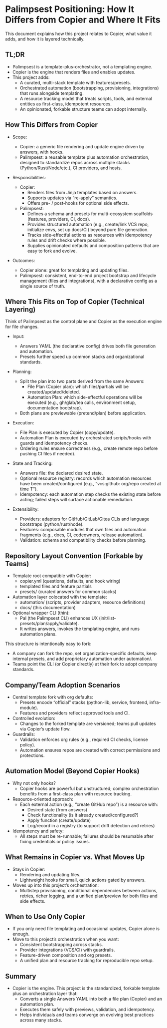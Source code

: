 # Palimpsest Positioning: How It Differs from Copier and Where It Fits

This document explains how this project relates to Copier, what value it adds, and how it is layered technically.

## TL;DR

- Palimpsest is a template-plus-orchestrator, not a templating engine.
- Copier is the engine that renders files and enables updates.
- This project adds:
    - A curated, multi-stack template with features/presets.
    - Orchestrated automation (bootstrapping, provisioning, integrations) that runs alongside templating.
    - A resource tracking model that treats scripts, tools, and external entities as first-class, idempotent resources.
    - An opinionated, forkable structure teams can adopt internally.

## How This Differs from Copier

- Scope:
    - Copier: a generic file rendering and update engine driven by answers, with hooks.
    - Palimpsest: a reusable template plus automation orchestration, designed to standardize repos across multiple
      stacks (Python/Rust/Node/etc.), CI providers, and hosts.

- Responsibilities:
    - Copier:
        - Renders files from Jinja templates based on answers.
        - Supports updates via “re-apply” semantics.
        - Offers pre- / post-hooks for optional side effects.
    - Palimpsest:
        - Defines a schema and presets for multi-ecosystem scaffolds (features, providers, CI, docs).
        - Provides structured automation (e.g., create/link VCS repo, initialize envs, set up docs/CI) beyond pure file
          generation.
        - Tracks side-effectful actions as resources with idempotency rules and drift checks where possible.
        - Supplies opinionated defaults and composition patterns that are easy to fork and evolve.

- Outcomes:
    - Copier alone: great for templating and updating files.
    - Palimpsest: consistent, end-to-end project bootstrap and lifecycle management (files and integrations), with a
      declarative config as a single source of truth.

## Where This Fits on Top of Copier (Technical Layering)

Think of Palimpsest as the control plane and Copier as the execution engine for file changes.

- Input:
    - Answers YAML (the declarative config) drives both file generation and automation.
    - Presets further speed up common stacks and organizational standards.

- Planning:
    - Split the plan into two parts derived from the same Answers:
        - File Plan (Copier plan): which files/partials will be created/updated/deleted.
        - Automation Plan: which side-effectful operations will be executed (e.g., gh/glab/tea calls, environment setup,
          documentation bootstrap).
    - Both plans are previewable (pretend/plan) before application.

- Execution:
    - File Plan is executed by Copier (copy/update).
    - Automation Plan is executed by orchestrated scripts/hooks with guards and idempotency checks.
    - Ordering rules ensure correctness (e.g., create remote repo before pushing CI files if needed).

- State and Tracking:
    - Answers file: the declared desired state.
    - Optional resource registry: records which automation resources have been created/configured (e.g., “vcs:github:
      org/repo created at time T”).
    - Idempotency: each automation step checks the existing state before acting; failed steps will surface actionable
      remediation.

- Extensibility:
    - Providers: adapters for GitHub/GitLab/Gitea CLIs and language bootstraps (python/rust/node).
    - Features: composable modules that own files and automation fragments (e.g., docs, CI, codeowners, release
      automation).
    - Validation: schema and compatibility checks before planning.

## Repository Layout Convention (Forkable by Teams)

- Template root compatible with Copier:
    - copier.yml (questions, defaults, and hook wiring)
    - templated files and feature partials
    - presets/ (curated answers for common stacks)
- Automation layer colocated with the template:
    - automation/ (scripts, provider adapters, resource definitions)
    - docs/ (this documentation)
- Optional wrapper CLI (thin):
    - Pal (the Palimpsest CLI) enhances UX (init/list-presets/plan/apply/validate).
    - It writes answers, invokes the templating engine, and runs automation plans.

This structure is intentionally easy to fork:

- A company can fork the repo, set organization-specific defaults, keep internal presets, and add proprietary automation
  under automation/.
- Teams point the CLI (or Copier directly) at their fork to adopt company standards.

## Company/Team Adoption Scenarios

- Central template fork with org defaults:
    - Presets encode “official” stacks (python-lib, service, frontend, infra-module).
    - Features and providers reflect approved tools and CI.
- Controlled evolution:
    - Changes to the forked template are versioned; teams pull updates via Copier’s update flow.
- Guardrails:
    - Validation enforces org rules (e.g., required CI checks, license policy).
    - Automation ensures repos are created with correct permissions and protections.

## Automation Model (Beyond Copier Hooks)

- Why not only hooks?
    - Copier hooks are powerful but unstructured; complex orchestration benefits from a first-class plan with resource
      tracking.
- Resource-oriented approach:
    - Each external action (e.g., “create GitHub repo”) is a resource with:
        - Desired state (from answers)
        - Check functionality (is it already created/configured?)
        - Apply function (create/update)
        - Log/record in a registry (to support drift detection and retries)
- Idempotency and safety:
    - All steps must be re-runnable; failures should be resumable after fixing credentials or policy issues.

## What Remains in Copier vs. What Moves Up

- Stays in Copier:
    - Rendering and updating files.
    - Lightweight hooks for small, quick actions gated by answers.
- Moves up into this project’s orchestration:
    - Multistep provisioning, conditional dependencies between actions, retries, richer logging, and a unified
      plan/preview for both files and side effects.

## When to Use Only Copier

- If you only need file templating and occasional updates, Copier alone is enough.
- Move to this project’s orchestration when you want:
    - Consistent bootstrapping across stacks.
    - Provider integrations (VCS/CI) with guardrails.
    - Feature-driven composition and org presets.
    - A unified plan and resource tracking for reproducible repo setup.

## Summary

- Copier is the engine. This project is the standardized, forkable template plus an orchestration layer that:
    - Converts a single Answers YAML into both a file plan (Copier) and an automation plan.
    - Executes them safely with previews, validation, and idempotency.
    - Helps individuals and teams converge on evolving best practices across many stacks.
